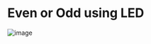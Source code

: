 # Even or Odd using LED
![image](https://user-images.githubusercontent.com/35824714/78459045-20acdf80-766b-11ea-814b-ad4cf2615316.png)


